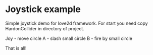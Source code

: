 # Joystick example 

Simple joystick demo for love2d framework.
For start you need copy HardonCollider in 
directory of project.

Joy - move circle
A - slash small circle
B - fire by small circle

That is all!
